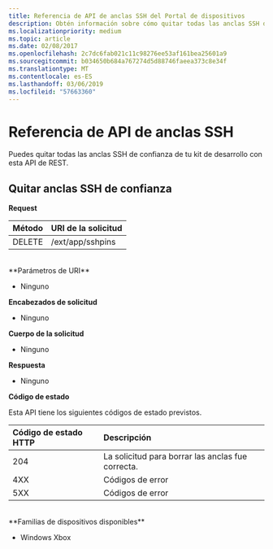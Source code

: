```yaml
---
title: Referencia de API de anclas SSH del Portal de dispositivos
description: Obtén información sobre cómo quitar todas las anclas SSH de confianza mediante programación.
ms.localizationpriority: medium
ms.topic: article
ms.date: 02/08/2017
ms.openlocfilehash: 2c7dc6fab021c11c98276ee53af161bea25601a9
ms.sourcegitcommit: b034650b684a767274d5d88746faeea373c8e34f
ms.translationtype: MT
ms.contentlocale: es-ES
ms.lasthandoff: 03/06/2019
ms.locfileid: "57663360"
---
```

# <a name="ssh-pins-api-reference"></a>Referencia de API de anclas SSH
Puedes quitar todas las anclas SSH de confianza de tu kit de desarrollo con esta API de REST.

## <a name="remove-trusted-ssh-pins"></a>Quitar anclas SSH de confianza

**Request**

Método      | URI de la solicitud
:------     | :-----
DELETE | /ext/app/sshpins
<br />
**Parámetros de URI**

- Ninguno

**Encabezados de solicitud**

- Ninguno

**Cuerpo de la solicitud**   

- Ninguno

**Respuesta**   

- Ninguno 

**Código de estado**

Esta API tiene los siguientes códigos de estado previstos.

Código de estado HTTP      | Descripción
:------     | :-----
204 | La solicitud para borrar las anclas fue correcta.
4XX | Códigos de error
5XX | Códigos de error

<br />
**Familias de dispositivos disponibles**

* Windows Xbox

